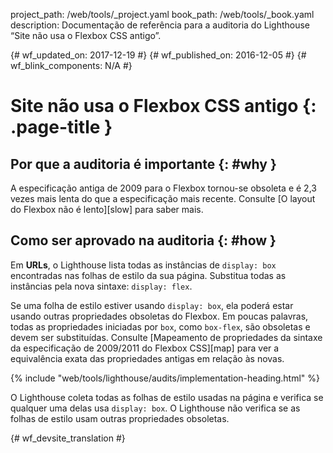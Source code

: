 project_path: /web/tools/_project.yaml
book_path: /web/tools/_book.yaml
description: Documentação de referência para a auditoria do Lighthouse “Site não usa o Flexbox CSS antigo”.

{# wf_updated_on: 2017-12-19 #}
{# wf_published_on: 2016-12-05 #}
{# wf_blink_components: N/A #}

# Site não usa o Flexbox CSS antigo {: .page-title }

## Por que a auditoria é importante {: #why }

A especificação antiga de 2009 para o Flexbox tornou-se obsoleta e é 2,3 vezes mais lenta
do que a especificação mais recente. Consulte [O layout do Flexbox não é lento][slow] para saber
mais.

[lento]: /web/updates/2013/10/Flexbox-layout-isn-t-slow

## Como ser aprovado na auditoria {: #how }

Em **URLs**, o Lighthouse lista todas as instâncias de `display: box` encontradas
nas folhas de estilo da sua página. Substitua todas as instâncias pela nova sintaxe:
`display: flex`.

Se uma folha de estilo estiver usando `display: box`, ela poderá estar usando outras
propriedades obsoletas do Flexbox. Em poucas palavras, todas as propriedades iniciadas por `box`,
como `box-flex`, são obsoletas e devem ser substituídas. Consulte
[Mapeamento de propriedades da sintaxe da especificação de 2009/2011 do Flexbox CSS][map] para ver a equivalência exata
das propriedades antigas em relação às novas.

[mapa]: https://wiki.csswg.org/spec/flexbox-2009-2011-spec-property-mapping

{% include "web/tools/lighthouse/audits/implementation-heading.html" %}

O Lighthouse coleta todas as folhas de estilo usadas na página e verifica se qualquer uma delas
usa `display: box`. O Lighthouse não verifica se as folhas de estilo usam
outras propriedades obsoletas.


{# wf_devsite_translation #}
